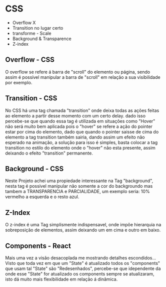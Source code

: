 # CSS
- Overflow X
- Transition no lugar certo
- transforme - Scale
- Background & Transparence
- Z-index

## Overflow - CSS
O overflow se refere á barra de "scroll" do elemento ou página, sendo assim é possível manipular a barra de "scroll" em relação a sua visibilidade por exemplo.

## Transition - CSS
No CSS há uma tag chamada "transition" onde deixa todas as ações feitas ao elemento a partir desse momento com um certo delay.
dado isso percebe-se que quando essa tag é utilizada em situações como "Hover" não será muito bem aplicada pois o "hover" se refere a ação do pointer estar por cima do elemento, dado que quando o pointer saisse de cima do elemento a tag transition também sairia, dando assim um efeito não esperado na animação, a solução para isso é simples, basta colocar a tag transition no estilo do elemento onde o "hover" não esta presente, assim deixando o efeito "transition" permanente.

## Background - CSS
Neste Projeto achei uma propiedade interessante na Tag "background", nesta tag é possivel manipular não somente a cor do backgroundo mas tambem a TRANSPARENCIA e PARCIALIDADE, um exemplo seria: 10% vermelho a esquerda e o resto azul.

## Z-Index
O z-index é uma Tag simplismente indispensavel, onde impõe hierarquia na sobreposição de elementos, assim deixando um em cima e outro em baixo. 

## Components - React
Mais uma vez a visão desacoplada me mostrando detalhes escondidos... Visto que toda vez em que um "State" é atualizado todos os "components" que usam tal "State" são "Redesenhados", percebe-se que idependente da onde esse "State" for atualizado os components sempre se atualizaram, isto dá muito mais flexibilidade em relação á dinâmica.
